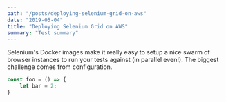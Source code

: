 ```yaml
---
path: "/posts/deploying-selenium-grid-on-aws"
date: "2019-05-04"
title: "Deploying Selenium Grid on AWS"
summary: "Test summary"
---
```


Selenium's Docker images make it really easy to setup a nice swarm of browser instances to run your tests against (in parallel even!). The biggest challenge comes from configuration.

```javascript
const foo = () => {
    let bar = 2;
}
```